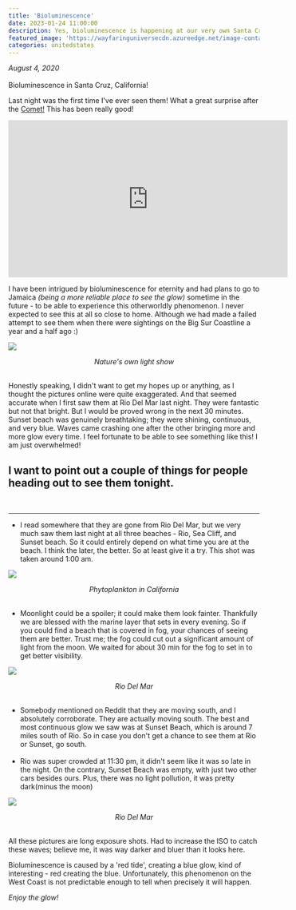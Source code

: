 ```yaml
---
title: 'Bioluminescence'
date: 2023-01-24 11:00:00
description: Yes, bioluminescence is happening at our very own Santa Cruz Coastline. Last night was the first time I've ever seen them! What a great surprise after the Comet! This has been really good!
featured_image: 'https://wayfaringuniversecdn.azureedge.net/image-container/thumbnails/unitedstates/bioluminescenceThumbnail.jpg'
categories: unitedstates
---
```

*August 4, 2020*<br><br>
Bioluminescence in Santa Cruz, California!

Last night was the first time I've ever seen them! What a great surprise after the [Comet!](https://wayfaringuniverse.com/astronomy/comet-neowise) This has been really good!

<iframe width="560" height="315" src="https://www.youtube.com/embed/bI4UiSJ6tRo" frameborder="0" allow="accelerometer; autoplay; encrypted-media; picture-in-picture" allowfullscreen></iframe>

I have been intrigued by bioluminescence for eternity and had plans to go to Jamaica *(being a more reliable place to see the glow)* sometime in the future - to be able to experience this otherworldly phenomenon. I never expected to see this at all so close to home. Although we had made a failed attempt to see them when there were sightings on the Big Sur Coastline a year and a half ago :)

![]({{site.data.settings.basic_settings.cdn_url}}/unitedstates/bioluminescence/phytoplanktonSunsetBeach.jpg)
*<center class="image-caption">Nature's own light show</center>*
<br>

Honestly speaking, I didn't want to get my hopes up or anything, as I thought the pictures online were quite exaggerated. And that seemed accurate when I first saw them at Rio Del Mar last night. They were fantastic but not that bright. But I would be proved wrong in the next 30 minutes. Sunset beach was genuinely breathtaking; they were shining, continuous, and very blue. Waves came crashing one after the other bringing more and more glow every time. I feel fortunate to be able to see something like this! I am just overwhelmed!


## I want to point out a couple of things for people heading out to see them tonight.
<br>

---

* I read somewhere that they are gone from Rio Del Mar, but we very much saw them last night at all three beaches - Rio, Sea Cliff, and Sunset beach. So it could entirely depend on what time you are at the beach. I think the later, the better. So at least give it a try. This shot was taken around 1:00 am.

![]({{site.data.settings.basic_settings.cdn_url}}/unitedstates/bioluminescence/phytoplankton.jpg)
*<center class="image-caption">Phytoplankton in California</center>*
<br>

* Moonlight could be a spoiler; it could make them look fainter. Thankfully we are blessed with the marine layer that sets in every evening. So if you could find a beach that is covered in fog, your chances of seeing them are better. Trust me; the fog could cut out a significant amount of light from the moon. We waited for about 30 min for the fog to set in to get better visibility.


![]({{site.data.settings.basic_settings.cdn_url}}/unitedstates/bioluminescence/bioluminescence.jpg)
*<center class="image-caption">Rio Del Mar</center>*
<br>

* Somebody mentioned on Reddit that they are moving south, and I absolutely corroborate. They are actually moving south. The best and most continuous glow we saw was at Sunset Beach, which is around 7 miles south of Rio. So in case you don't get a chance to see them at Rio or Sunset, go south.<br><br>
* Rio was super crowded at 11:30 pm, it didn't seem like it was so late in the night. On the contrary, Sunset Beach was empty, with just two other cars besides ours. Plus, there was no light pollution, it was pretty dark(minus the moon)

![]({{site.data.settings.basic_settings.cdn_url}}/unitedstates/bioluminescence/bioluminescenceRioDelMar.jpg)
*<center class="image-caption">Rio Del Mar</center>*
<br>

All these pictures are long exposure shots. Had to increase the ISO to catch these waves; believe me, it was way darker and bluer than it looks here.
<br>

Bioluminescence is caused by a 'red tide', creating a blue glow, kind of interesting - red creating the blue.
Unfortunately, this phenomenon on the West Coast is not predictable enough to tell when precisely it will happen.

*Enjoy the glow!*
